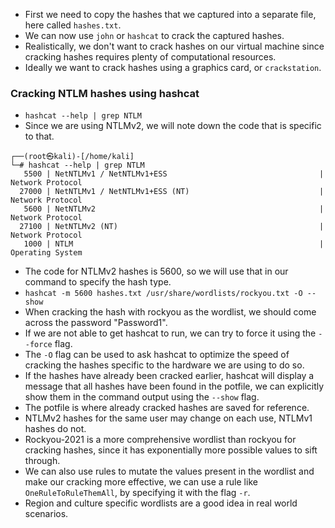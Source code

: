 - First we need to copy the hashes that we captured into a separate file, here called `hashes.txt`.
- We can now use `john` or `hashcat` to crack the captured hashes.
- Realistically, we don't want to crack hashes on our virtual machine since cracking hashes requires plenty of computational resources.
- Ideally we want to crack hashes using a graphics card, or `crackstation`.

### Cracking NTLM hashes using hashcat
- `hashcat --help | grep NTLM`
- Since we are using NTLMv2, we will note down the code that is specific to that.

```
┌──(root㉿kali)-[/home/kali]
└─# hashcat --help | grep NTLM
   5500 | NetNTLMv1 / NetNTLMv1+ESS                                  | Network Protocol
  27000 | NetNTLMv1 / NetNTLMv1+ESS (NT)                             | Network Protocol
   5600 | NetNTLMv2                                                  | Network Protocol
  27100 | NetNTLMv2 (NT)                                             | Network Protocol
   1000 | NTLM                                                       | Operating System

```

- The code for NTLMv2 hashes is 5600, so we will use that in our command to specify the hash type.
- `hashcat -m 5600 hashes.txt /usr/share/wordlists/rockyou.txt -O --show`
- When cracking the hash with rockyou as the wordlist, we should come across the password "Password1".
- If we are not able to get hashcat to run, we can try to force it using the `--force` flag.
- The `-O` flag can be used to ask hashcat to optimize the speed of cracking the hashes specific to the hardware we are using to do so.
- If the hashes have already been cracked earlier, hashcat will display a message that all hashes have been found in the potfile, we can explicitly show them in the command output using the `--show` flag.
- The potfile is where already cracked hashes are saved for reference.
- NTLMv2 hashes for the same user may change on each use, NTLMv1 hashes do not.
- Rockyou-2021 is a more comprehensive wordlist than rockyou for cracking hashes, since it has exponentially more possible values to sift through.
- We can also use rules to mutate the values present in the wordlist and make our cracking more effective, we can use a rule like `OneRuleToRuleThemAll`, by specifying it with the flag `-r`.
- Region and culture specific wordlists are a good idea in real world scenarios.